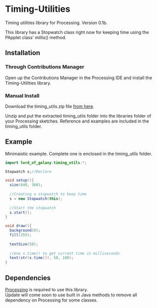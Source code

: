 # Timing-Utilities
Timing utilities library for Processing. Version 0.1b.

This library has a Stopwatch class right now for keeping time using the PApplet class' millis() method.

## Installation 

### Through Contributions Manager  

Open up the Contributions Manager in the Processing IDE and install the Timing-Utilities library.
  
### Manual Install

Download the timing_utils.zip file [from here](https://github.com/Lord-of-the-Galaxy/Timing-Utilities/blob/master/timing_utils.zip).  
  
Unzip and put the extracted timing_utils folder into the libraries folder of your Processing sketches. Reference and examples are included in the timing_utils folder. 

## Example  
  
Minimaistic example. Complete one is enclosed in the timing_utils folder.

```java
import lord_of_galaxy.timing_utils.*;

Stopwatch s;//Declare

void setup(){
  size(640, 360);
  
  //Creating a stopwatch to keep time
  s = new Stopwatch(this);
  
  //Start the stopwatch
  s.start();
} 

void draw(){
  background(0);
  fill(255);
  
  textSize(50);
  
  //Use s.time() to get current time in milliseconds
  text(str(s.time()), 50, 100);
}
```
## Dependencies

[Processing](https://processing.org/) is required to use this library.  
Update will come soon to use built in Java methods to remove all dependency on Processing for some classes.
